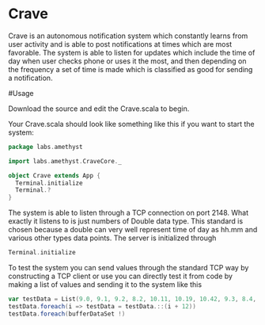 # Crave

Crave is an autonomous notification system which constantly learns from user activity and is able to post notifications at times which are most favorable. The system is able to listen for updates which include the time of day when user checks phone or uses it the most, and then depending on the frequency a set of time is made which is classified as good for sending a notification.

#Usage

Download the source and edit the Crave.scala to begin.

Your Crave.scala should look like something like this if you want to start the system:
  ```scala
  package labs.amethyst

  import labs.amethyst.CraveCore._

  object Crave extends App {
    Terminal.initialize
    Terminal.?
  }
  ```
The system is able to listen through a TCP connection on port 2148. What exactly it listens to is just numbers of Double data type. This standard is chosen because a double can very well represent time of day as hh.mm and various other types data points. The server is initialized through 
  ```scala
  Terminal.initialize
  ```
  
To test the system you can send values through the standard TCP way by constructing a TCP client or use you can directly test it from code by making a list of values and sending it to the system like this
  ```scala
  var testData = List(9.0, 9.1, 9.2, 8.2, 10.11, 10.19, 10.42, 9.3, 8.4, 8.14)
  testData.foreach(i => testData = testData.::(i + 12))		
  testData.foreach(bufferDataSet !)
  ```
